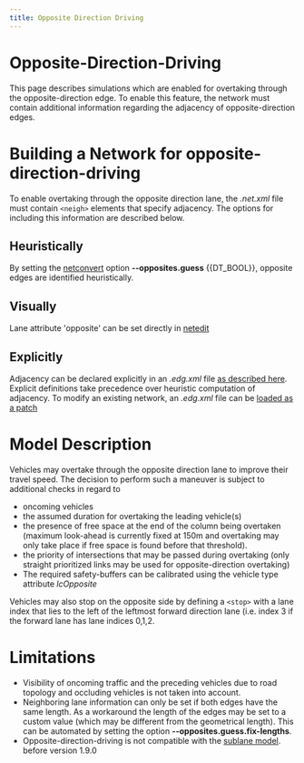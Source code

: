 ```yaml
---
title: Opposite Direction Driving
---
```


# Opposite-Direction-Driving

This page describes simulations which are enabled for overtaking
through the opposite-direction edge. To enable this feature, the network
must contain additional information regarding the adjacency of
opposite-direction edges.

# Building a Network for opposite-direction-driving

To enable overtaking through the opposite direction lane, the
*.net.xml* file must contain `<neigh>` elements that specify adjacency. The
options for including this information are described below.

## Heuristically

By setting the [netconvert](../netconvert.md) option **--opposites.guess** {{DT_BOOL}}, opposite
edges are identified heuristically.

## Visually

Lane attribute 'opposite' can be set directly in [netedit](../Netedit/elementsNetwork.md#lanes)

## Explicitly

Adjacency can be declared explicitly in an *.edg.xml* file [as described
here](../Networks/PlainXML.md#neighboring_opposite-direction_lanes).
Explicit definitions take precedence over heuristic computation of
adjacency. To modify an existing network, an *.edg.xml* file can be [loaded as a patch](../Tutorials/ScenarioGuide.md#modifying_the_network)

# Model Description

Vehicles may overtake through the opposite direction lane to improve
their travel speed. The decision to perform such a maneuver is subject
to additional checks in regard to

- oncoming vehicles
- the assumed duration for overtaking the leading vehicle(s)
- the presence of free space at the end of the column being overtaken
  (maximum look-ahead is currently fixed at 150m and overtaking may
  only take place if free space is found before that threshold).
- the priority of intersections that may be passed during overtaking
  (only straight prioritized links may be used for opposite-direction
  overtaking)
- The required safety-buffers can be calibrated using the vehicle type
  attribute *lcOpposite*

Vehicles may also stop on the opposite side by defining a `<stop>` with a lane index that lies to the left of the leftmost forward direction lane (i.e. index 3  if the forward lane has lane indices 0,1,2.

# Limitations

- Visibility of oncoming traffic and the preceding vehicles due to
  road topology and occluding vehicles is not taken into account.
- Neighboring lane information can only be set if both edges have the
  same length. As a workaround the length of the edges may be set to a
  custom value (which may be different from the geometrical length).
  This can be automated by setting the option **--opposites.guess.fix-lengths**.
- Opposite-direction-driving is not compatible with the [sublane
  model](../Simulation/SublaneModel.md). before version 1.9.0
